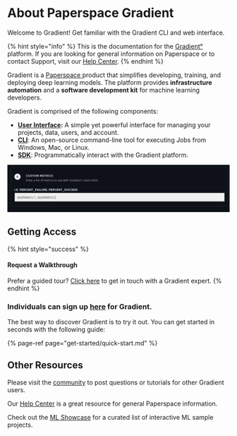 # About Paperspace Gradient

Welcome to Gradient! Get familiar with the Gradient CLI and web interface.

{% hint style="info" %}
This is the documentation for the [Gradient°](https://paperspace.com/gradient) platform. If you are looking for general information on Paperspace or to contact Support, visit our [Help Center](https://support.paperspace.com).
{% endhint %}

Gradient is a [Paperspace ](https://www.paperspace.com/)product that simplifies developing, training, and deploying deep learning models. The platform provides **infrastructure automation** and a **software development kit** for machine learning developers.

Gradient is comprised of the following components:

* [**User Interface**](https://www.paperspace.com/console)**:** A simple yet powerful interface for managing your projects, data, users, and account.
* [**CLI**](get-started/install-the-cli.md): An open-source command-line tool for executing Jobs from Windows, Mac, or Linux.
* [**SDK**](gradient-python-sdk/gradient-python-sdk/): Programmatically interact with the Gradient platform.

![](.gitbook/assets/image%20%281%29.png)

## Getting Access

{% hint style="success" %}
#### Request a Walkthrough

Prefer a guided tour? [Click here](https://info.paperspace.com/contact-sales) to get in touch with a Gradient expert.
{% endhint %}

### Individuals can sign up [here](https://www.paperspace.com/account/signup?gradient=true) for Gradient.

The best way to discover Gradient is to try it out. You can get started in seconds with the following guide:

{% page-ref page="get-started/quick-start.md" %}

## Other Resources

Please visit the [community](http://community.paperspace.com/) to post questions or tutorials for other Gradient users.

Our [Help Center](https://support.paperspace.com) is a great resource for general Paperspace information.

Check out the [ML Showcase](https://ml-showcase.paperspace.com/) for a curated list of interactive ML sample projects.

